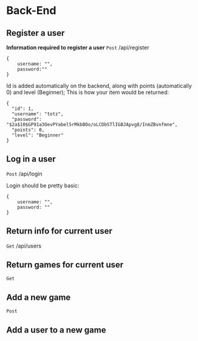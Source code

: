 # Back-End

## Register a user
**Information required to register a user**
```Post``` /api/register
```
{
    username: "",
    password:""
}
```
Id is added automatically on the backend, along with points (automatically 0) and level (Beginner);
This is how your item would be returned:

```
{
  "id": 1,
  "username": "totz",
  "password": "$2a$10$GP91a3OevPYabel5rMkbBOo/oLCDbSTlIGBJApvg8/InmZBvnfmne",
  "points": 0,
  "level": "Beginner"
}
```
## Log in a user
```Post``` /api/login

Login should be pretty basic: 
```
{
    username: "",
    password: ""
}
```

## Return info for current user
```Get```
/api/users

## Return games for current user

```Get```

## Add a new game

```Post```

## Add a user to a new game